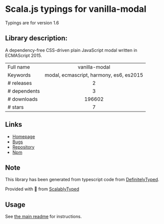 
# Scala.js typings for vanilla-modal

Typings are for version 1.6

## Library description:
A dependency-free CSS-driven plain JavaScript modal written in ECMAScript 2015.

|                    |                 |
| ------------------ | :-------------: |
| Full name          | vanilla-modal |
| Keywords           | modal, ecmascript, harmony, es6, es2015 |
| # releases         | 2 |
| # dependents       | 3 |
| # downloads        | 196602 |
| # stars            | 7 |

## Links
- [Homepage](https://github.com/thephuse/vanilla-modal)
- [Bugs](https://github.com/thephuse/vanilla-modal/issues)
- [Repository](https://github.com/thephuse/vanilla-modal)
- [Npm](https://www.npmjs.com/package/vanilla-modal)
    


## Note
This library has been generated from typescript code from [DefinitelyTyped](https://definitelytyped.org).

Provided with :purple_heart: from [ScalablyTyped](https://github.com/oyvindberg/ScalablyTyped)

## Usage
See [the main readme](../../readme.md) for instructions.


